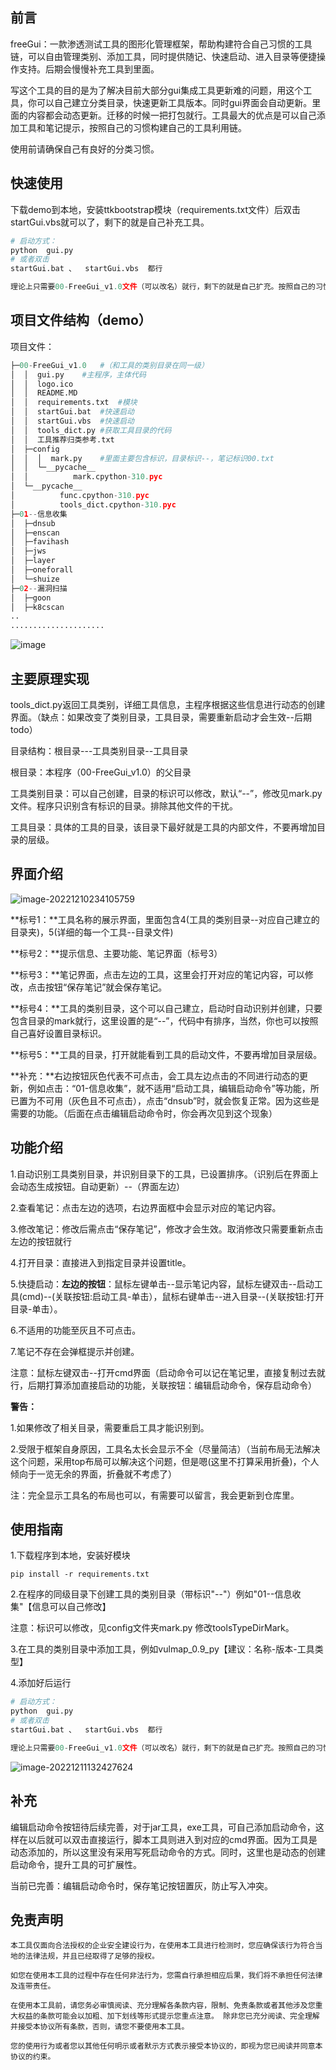## 前言

freeGui：一款渗透测试工具的图形化管理框架，帮助构建符合自己习惯的工具链，可以自由管理类别、添加工具，同时提供随记、快速启动、进入目录等便捷操作支持。后期会慢慢补充工具到里面。



写这个工具的目的是为了解决目前大部分gui集成工具更新难的问题，用这个工具，你可以自己建立分类目录，快速更新工具版本。同时gui界面会自动更新。里面的内容都会动态更新。迁移的时候一把打包就行。工具最大的优点是可以自己添加工具和笔记提示，按照自己的习惯构建自己的工具利用链。



使用前请确保自己有良好的分类习惯。

## 快速使用

下载demo到本地，安装ttkbootstrap模块（requirements.txt文件）后双击startGui.vbs就可以了，剩下的就是自己补充工具。

```python
# 启动方式：
python  gui.py  
# 或者双击
startGui.bat 、  startGui.vbs  都行

理论上只需要00-FreeGui_v1.0文件（可以改名）就行，剩下的就是自己扩充。按照自己的习惯添加工具。
```

## 项目文件结构（demo）

项目文件：

```python
├─00-FreeGui_v1.0   #（和工具的类别目录在同一级）
│  │  gui.py	#主程序，主体代码
│  │  logo.ico
│  │  README.MD
│  │  requirements.txt	#模块
│  │  startGui.bat	#快速启动
│  │  startGui.vbs	#快速启动
│  │  tools_dict.py	#获取工具目录的代码
│  │  工具推荐归类参考.txt
│  ├─config
│  │  │  mark.py	#里面主要包含标识，目录标识--，笔记标识00.txt
│  │  └─__pycache__
│  │          mark.cpython-310.pyc
│  └─__pycache__
│          func.cpython-310.pyc
│          tools_dict.cpython-310.pyc
├─01--信息收集
│  ├─dnsub
│  ├─enscan
│  ├─favihash
│  ├─jws
│  ├─layer
│  ├─oneforall
│  └─shuize
├─02--漏洞扫描
│  ├─goon
│  ├─k8cscan
..
.....................
```
![image](https://github.com/tyB-or/FreeGui/blob/main/image/image-20221210235533658.png)


## 主要原理实现

tools_dict.py返回工具类别，详细工具信息，主程序根据这些信息进行动态的创建界面。（缺点：如果改变了类别目录，工具目录，需要重新启动才会生效--后期todo）

目录结构：根目录---工具类别目录--工具目录

根目录：本程序（00-FreeGui_v1.0）的父目录

工具类别目录：可以自己创建，目录的标识可以修改，默认“--”，修改见mark.py文件。程序只识别含有标识的目录。排除其他文件的干扰。

工具目录：具体的工具的目录，该目录下最好就是工具的内部文件，不要再增加目录的层级。



## 界面介绍

![image-20221210234105759](https://github.com/tyB-or/FreeGui/blob/main/image/image-20221210234105759.png)

**标号1：**工具名称的展示界面，里面包含4(工具的类别目录--对应自己建立的目录夹)，5(详细的每一个工具--目录文件)

**标号2：**提示信息、主要功能、笔记界面（标号3）

**标号3：**笔记界面，点击左边的工具，这里会打开对应的笔记内容，可以修改，点击按钮“保存笔记”就会保存笔记。

**标号4：**工具的类别目录，这个可以自己建立，启动时自动识别并创建，只要包含目录的mark就行，这里设置的是“--”，代码中有排序，当然，你也可以按照自己喜好设置目录标识。

**标号5：**工具的目录，打开就能看到工具的启动文件，不要再增加目录层级。

**补充：**右边按钮灰色代表不可点击，会工具左边点击的不同进行动态的更新，例如点击：“01-信息收集”，就不适用“启动工具，编辑启动命令”等功能，所已置为不可用（灰色且不可点击），点击“dnsub”时，就会恢复正常。因为这些是需要的功能。（后面在点击编辑启动命令时，你会再次见到这个现象）

## 功能介绍

1.自动识别工具类别目录，并识别目录下的工具，已设置排序。（识别后在界面上会动态生成按钮。自动更新）--（界面左边）

2.查看笔记：点击左边的选项，右边界面框中会显示对应的笔记内容。

3.修改笔记：修改后需点击“保存笔记”，修改才会生效。取消修改只需要重新点击左边的按钮就行

4.打开目录：直接进入到指定目录并设置title。

5.快捷启动：**左边的按钮**：鼠标左键单击--显示笔记内容，鼠标左键双击--启动工具(cmd)--(关联按钮:启动工具-单击），鼠标右键单击--进入目录--(关联按钮:打开目录-单击）。

6.不适用的功能至灰且不可点击。

7.笔记不存在会弹框提示并创建。

注意：鼠标左键双击--打开cmd界面（启动命令可以记在笔记里，直接复制过去就行，后期打算添加直接启动的功能，关联按钮：编辑启动命令，保存启动命令）

**警告：**

1.如果修改了相关目录，需要重启工具才能识别到。

2.受限于框架自身原因，工具名太长会显示不全（尽量简洁）（当前布局无法解决这个问题，采用top布局可以解决这个问题，但是嗯(这里不打算采用折叠)，个人倾向于一览无余的界面，折叠就不考虑了）

注：完全显示工具名的布局也可以，有需要可以留言，我会更新到仓库里。

## 使用指南

1.下载程序到本地，安装好模块

```
pip install -r requirements.txt
```

2.在程序的同级目录下创建工具的类别目录（带标识"--"）例如"01--信息收集"【信息可以自己修改】

注意：标识可以修改，见config文件夹mark.py   修改toolsTypeDirMark。

3.在工具的类别目录中添加工具，例如vulmap_0.9_py【建议：名称-版本-工具类型】

4.添加好后运行

```python
# 启动方式：
python  gui.py  
# 或者双击
startGui.bat 、  startGui.vbs  都行

理论上只需要00-FreeGui_v1.0文件（可以改名）就行，剩下的就是自己扩充。按照自己的习惯添加工具。
```

![image-20221211132427624](https://github.com/tyB-or/FreeGui/blob/main/image/image-20221211132427624.png)

## 补充

编辑启动命令按钮待后续完善，对于jar工具，exe工具，可自己添加启动命令，这样在以后就可以双击直接运行，脚本工具则进入到对应的cmd界面。因为工具是动态添加的，所以这里没有采用写死启动命令的方式。同时，这里也是动态的创建启动命令，提升工具的可扩展性。

当前已完善：编辑启动命令时，保存笔记按钮置灰，防止写入冲突。



## 免责声明

```
本工具仅面向合法授权的企业安全建设行为，在使用本工具进行检测时，您应确保该行为符合当地的法律法规，并且已经取得了足够的授权。  

如您在使用本工具的过程中存在任何非法行为，您需自行承担相应后果，我们将不承担任何法律及连带责任。 

在使用本工具前，请您务必审慎阅读、充分理解各条款内容，限制、免责条款或者其他涉及您重大权益的条款可能会以加粗、加下划线等形式提示您重点注意。 除非您已充分阅读、完全理解并接受本协议所有条款，否则，请您不要使用本工具。

您的使用行为或者您以其他任何明示或者默示方式表示接受本协议的，即视为您已阅读并同意本协议的约束。 
```

